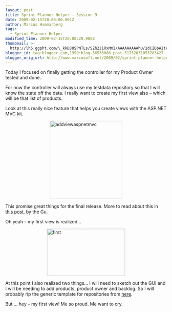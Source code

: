 ```yaml
---
layout: post
title: Sprint Planner Helper – Session 9
date: 2009-02-15T20:08:00.001Z
author: Marcus Hammarberg
tags:
  - Sprint Planner Helper
modified_time: 2009-02-15T20:08:20.980Z
thumbnail: >-
  http://lh5.ggpht.com/\_kkDJOSPNTLs/SZh2J1RxMmI/AAAAAAAAAhU/2dCIDpAItVQ/s72-c/addviewaspnetmvc_thumb%5B2%5D.jpg?imgmax=800
blogger_id: tag:blogger.com,1999:blog-36533086.post-51752831053783427
blogger_orig_url: http://www.marcusoft.net/2009/02/sprint-planner-helper-session-9_15.html
---
```




Today I focused on finally getting the controller for my Product Owner
tested and done.

For now the controller will always use my testdata repository so that I
will know the state off the data. I really want to create my first view
also – which will be that list of products.

Look at this really nice feature that helps you create views with the
ASP.NET MVC kit.

[<img
src="http://lh5.ggpht.com/_kkDJOSPNTLs/SZh2J1RxMmI/AAAAAAAAAhU/2dCIDpAItVQ/addviewaspnetmvc_thumb%5B2%5D.jpg?imgmax=800"
title="addviewaspnetmvc"
style="border-right: 0px; border-top: 0px; display: block; float: none; margin-left: auto; border-left: 0px; margin-right: auto; border-bottom: 0px"
data-border="0" width="226" height="244" alt="addviewaspnetmvc" />](http://lh3.ggpht.com/_kkDJOSPNTLs/SZh2IAbyJ5I/AAAAAAAAAhQ/aIu9Uh1rOWc/s1600-h/addviewaspnetmvc%5B4%5D.jpg)

This promise great things for the final release. More to read about this
in [this
post](http://weblogs.asp.net/scottgu/archive/2009/01/27/asp-net-mvc-1-0-release-candidate-now-available.aspx),
by the Gu.

Oh yeah – my first view is realized…

[<img
src="http://lh4.ggpht.com/_kkDJOSPNTLs/SZh2MWOKz3I/AAAAAAAAAhc/wNlrIbZFVi4/first_thumb.jpg?imgmax=800"
title="first"
style="border-right: 0px; border-top: 0px; display: block; float: none; margin-left: auto; border-left: 0px; margin-right: auto; border-bottom: 0px"
data-border="0" width="244" height="147" alt="first" />](http://lh5.ggpht.com/_kkDJOSPNTLs/SZh2L85NtxI/AAAAAAAAAhY/t5kkJGF_k4Y/s1600-h/first%5B2%5D.jpg)

At this point I also realized two things… I will need to sketch out the
GUI and I will be needing to add products, product owner and backlog. So
I will probably rip the generic template for repositories from
[here](http://blogs.hibernatingrhinos.com/nhibernate/archive/2008/10/08/the-repository-pattern.aspx).

But … hey – my first view! Me so proud. Me want to cry.
